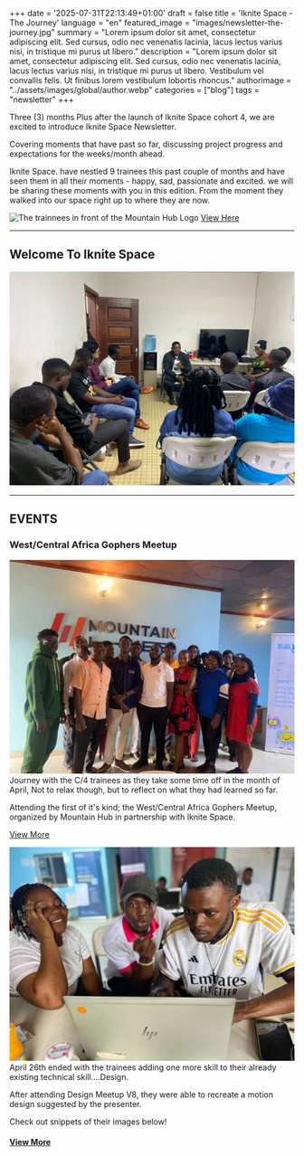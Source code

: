 +++
date = '2025-07-31T22:13:49+01:00'
draft = false
title = 'Iknite Space - The Journey'
language =  "en"
featured_image = "images/newsletter-the-journey.jpg"
summary = "Lorem ipsum dolor sit amet, consectetur adipiscing elit. Sed cursus, odio nec venenatis lacinia, lacus lectus varius nisi, in tristique mi purus ut libero."
description = "Lorem ipsum dolor sit amet, consectetur adipiscing elit. Sed cursus, odio nec venenatis lacinia, lacus lectus varius nisi, in tristique mi purus ut libero. Vestibulum vel convallis felis. Ut finibus lorem vestibulum lobortis rhoncus."
authorimage = "../assets/images/global/author.webp"
categories = ["blog"]
tags = "newsletter"
+++


Three (3) months Plus after the launch of Iknite Space cohort 4, we are excited to introduce Iknite Space Newsletter. 

Covering moments that have past so far,  discussing project progress and expectations for the weeks/month ahead. 

Iknite Space. have nestled 9 trainees this past couple of months and have seen them in all their moments - happy, sad, passionate and excited. we will be sharing these moments with you in this edition. From the moment they walked into our space right up to where they are now. 

![The trainnees in front of the Mountain Hub Logo](cod-1.jpg)
[View Here](https://www.facebook.com/mountainhubb/videos/1968735907269190/?rdid=pauKihbn4mSwAIjs)

---------

## Welcome To Iknite Space
![Trainees in a training session](./group-1.jpg)

-------

## EVENTS
### West/Central Africa Gophers Meetup
![group photo after gopher meetup](./gopher.jpg)
Journey with the C/4 trainees  as they take some time off in the month of April, Not to relax though, but to reflect on what they had learned so far.

Attending the first of it's kind; the West/Central Africa Gophers Meetup, organized by Mountain Hub in partnership with Iknite Space.

[View More](https://www.facebook.com/iknitestudios/posts/pfbid0eVqn5g9j28Dnp1WUaNUzN95ADwfwTSv5httwR4vzrUfNgbUL7KNBVs8gKqxG9j2nl?rdid=Re1OluRP0xAkI2aI)


![design meetup](design.jpg)
April 26th ended with the trainees adding one more skill to their already existing technical skill....Design. 

After attending Design Meetup V8, they were able to recreate a motion design suggested by the presenter. 

Check out snippets of their images below!

#### [View More](https://drive.google.com/file/d/1xaBfNlbPHZX-FaldtpVaFdDzzsL7qpVR/view?usp=sharing)